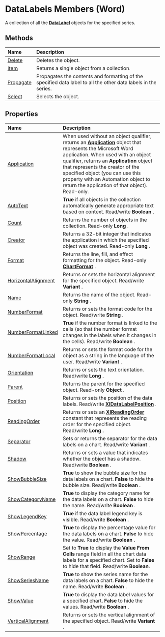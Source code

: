 
# DataLabels Members (Word)
A collection of all the  **[DataLabel](b955596d-ac94-1e18-4e72-cdf090fc1f9e.md)** objects for the specified series.

## Methods



|**Name**|**Description**|
|:-----|:-----|
|[Delete](53ef4298-dbee-01f9-60c3-721e91302f1f.md)|Deletes the object.|
|[Item](792b63a5-e4e9-c026-e94d-0f0349d113dc.md)|Returns a single object from a collection.|
|[Propagate](72885eed-605b-70f1-386d-9fdf2c40ef9d.md)|Propagates the contents and formatting of the specified data label to all the other data labels in the series.|
|[Select](f98a4fb7-4adb-82c4-300e-cff5709be572.md)|Selects the object.|

## Properties



|**Name**|**Description**|
|:-----|:-----|
|[Application](c0a70d81-7a14-5e68-b257-1784699b3571.md)|When used without an object qualifier, returns an  **[Application](d1cf6f8f-4e88-bf01-93b4-90a83f79cb44.md)** object that represents the Microsoft Word application. When used with an object qualifier, returns an **Application** object that represents the creator of the specified object (you can use this property with an Automation object to return the application of that object). Read-only.|
|[AutoText](fa26ac03-bf5f-579f-12b5-d7888aa9de9b.md)| **True** if all objects in the collection automatically generate appropriate text based on context. Read/write **Boolean** .|
|[Count](3574f372-13a0-183b-b50a-94ab345921b1.md)|Returns the number of objects in the collection. Read-only  **Long** .|
|[Creator](6fb91562-f359-2d9f-af66-d802943eaea7.md)|Returns a 32-bit integer that indicates the application in which the specified object was created. Read-only  **Long** .|
|[Format](a661b7c2-ca32-6211-af11-b66702a30fa8.md)|Returns the line, fill, and effect formatting for the object. Read-only  **[ChartFormat](5f6546e8-c2fd-eec5-27a9-f2fd2c058f16.md)** .|
|[HorizontalAlignment](1527b432-3aef-bff0-f4f0-1b3358aeafad.md)|Returns or sets the horizontal alignment for the specified object. Read/write  **Variant** .|
|[Name](6b36535b-d1cf-4eb2-10e9-a7d9c7590cdd.md)|Returns the name of the object. Read-only  **String** .|
|[NumberFormat](af8b0dab-0584-5ee4-15f9-e182d9967f4b.md)|Returns or sets the format code for the object. Read/write  **String** .|
|[NumberFormatLinked](8d70c985-8466-291e-5ff5-b20d93740b4c.md)| **True** if the number format is linked to the cells (so that the number format changes in the labels when it changes in the cells). Read/write **Boolean** .|
|[NumberFormatLocal](28b0544e-e5cc-81bd-bf0b-48b6a8015fbb.md)|Returns or sets the format code for the object as a string in the language of the user. Read/write  **Variant** .|
|[Orientation](34e487f2-42a2-81cb-2654-8b6f5f5fd602.md)|Returns or sets the text orientation. Read/write  **Long** .|
|[Parent](6983b81d-1128-8634-1cb4-9a4773eaeb95.md)|Returns the parent for the specified object. Read-only  **Object** .|
|[Position](927a0858-879a-2719-a2e9-6c107ed298d4.md)|Returns or sets the position of the data labels. Read/write  **[XlDataLabelPosition](d177e309-b43a-85cd-b84c-13865c6eaeba.md)** .|
|[ReadingOrder](f1c6f467-2d22-ade7-c4e3-fdabe9d08158.md)|Returns or sets an  **[XlReadingOrder](eb7796d5-8ef5-96a4-dcf4-c86153f9a475.md)** constant that represents the reading order for the specified object. Read/write **Long** .|
|[Separator](daf3afde-8a33-de08-a615-57537855818a.md)|Sets or returns the separator for the data labels on a chart. Read/write  **Variant** .|
|[Shadow](573a2dbb-2cbf-ef08-b052-c21723daf91e.md)|Returns or sets a value that indicates whether the object has a shadow. Read/write  **Boolean** .|
|[ShowBubbleSize](3cec847e-ca5f-3062-9049-74d45834f861.md)| **True** to show the bubble size for the data labels on a chart. **False** to hide the bubble size. Read/write **Boolean** .|
|[ShowCategoryName](725deb0e-0b55-8c3d-7893-46d9c25e7b0d.md)| **True** to display the category name for the data labels on a chart. **False** to hide the name. Read/write **Boolean** .|
|[ShowLegendKey](aeacb32a-8ec0-993c-d57c-7df37a164951.md)| **True** if the data label legend key is visible. Read/write **Boolean** .|
|[ShowPercentage](d13c6988-d751-e084-8fc0-830cc1382906.md)| **True** to display the percentage value for the data labels on a chart. **False** to hide the value. Read/write **Boolean** .|
|[ShowRange](79789465-c1f7-c3ad-7838-b1d795e6b997.md)|Set to  **True** to display the **Value From Cells** range field in all the chart data labels for a specified chart. Set to **False** to hide that field. Read/write **Boolean**.|
|[ShowSeriesName](51064a11-512b-d49d-86c1-1839da0576a4.md)| **True** to show the series name for the data labels on a chart. **False** to hide the name. Read/write **Boolean** .|
|[ShowValue](3c016afc-17b2-78cd-8964-584e8d86d552.md)| **True** to display the data label values for a specified chart. **False** to hide the values. Read/write **Boolean** .|
|[VerticalAlignment](78a6fbfc-476f-0a2e-92c4-cc349dd85867.md)|Returns or sets the vertical alignment of the specified object. Read/write  **Variant** .|
